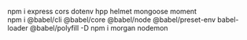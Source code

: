 npm i express cors dotenv hpp helmet mongoose moment  
npm i @babel/cli @babel/core @babel/node @babel/preset-env babel-loader @babel/polyfill -D
npm i morgan nodemon